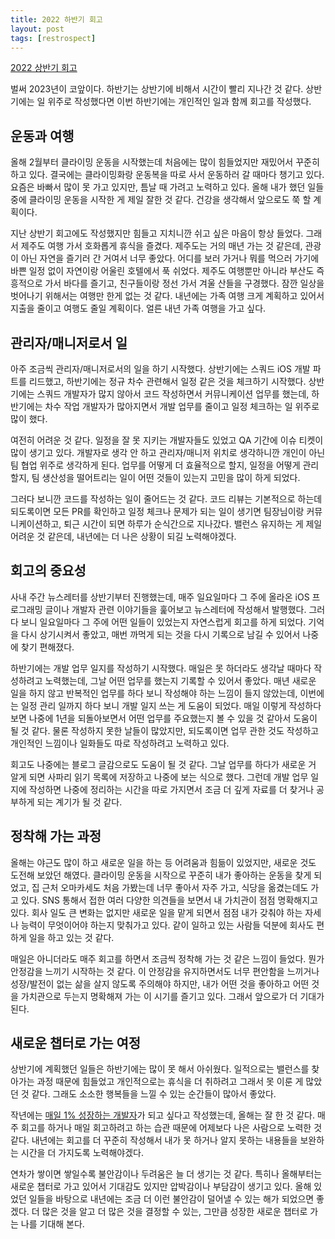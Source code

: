 ```yaml
---
title: 2022 하반기 회고
layout: post
tags: [restrospect]
---
```


[2022 상반기 회고](https://imjhk03.github.io/posts/2022-the-first-half-retrospect/)

벌써 2023년이 코앞이다. 하반기는 상반기에 비해서 시간이 빨리 지나간 것 같다. 상반기에는 일 위주로 작성했다면 이번 하반기에는 개인적인 일과 함께 회고를 작성했다.

## 운동과 여행

올해 2월부터 클라이밍 운동을 시작했는데 처음에는 많이 힘들었지만 재밌어서 꾸준히 하고 있다. 결국에는 클라이밍화랑 운동복을 따로 사서 운동하러 갈 때마다 챙기고 있다. 요즘은 바빠서 많이 못 가고 있지만, 틈날 때 가려고 노력하고 있다. 올해 내가 했던 일들 중에 클라이밍 운동을 시작한 게 제일 잘한 것 같다. 건강을 생각해서 앞으로도 쭉 할 계획이다.

지난 상반기 회고에도 작성했지만 힘들고 지치니깐 쉬고 싶은 마음이 항상 들었다. 그래서 제주도 여행 가서 호화롭게 휴식을 즐겼다. 제주도는 거의 매년 가는 것 같은데, 관광이 아닌 자연을 즐기러 간 거여서 너무 좋았다. 어디를 보러 가거나 뭐를 먹으러 가기에 바쁜 일정 없이 자연이랑 어울린 호텔에서 푹 쉬었다. 제주도 여행뿐만 아니라 부산도 즉흥적으로 가서 바다를 즐기고, 친구들이랑 정선 가서 겨울 산들을 구경했다. 잠깐 일상을 벗어나기 위해서는 여행만 한게 없는 것 같다. 내년에는 가족 여행 크게 계획하고 있어서 지출을 줄이고 여행도 줄일 계획이다. 얼른 내년 가족 여행을 가고 싶다.

## 관리자/매니저로서 일

아주 조금씩 관리자/매니저로서의 일을 하기 시작했다. 상반기에는 스쿼드 iOS 개발 파트를 리드했고, 하반기에는 정규 차수 관련해서 일정 같은 것을 체크하기 시작했다. 상반기에는 스쿼드 개발자가 많지 않아서 코드 작성하면서 커뮤니케이션 업무를 했는데, 하반기에는 차수 작업 개발자가 많아지면서 개발 업무를 줄이고 일정 체크하는 일 위주로 많이 했다.

여전히 어려운 것 같다. 일정을 잘 못 지키는 개발자들도 있었고 QA 기간에 이슈 티켓이 많이 생기고 있다. 개발자로 생각 안 하고 관리자/매니저 위치로 생각하니깐 개인이 아닌 팀 협업 위주로 생각하게 된다. 업무를 어떻게 더 효율적으로 할지, 일정을 어떻게 관리할지, 팀 생산성을 떨어트리는 일이 어떤 것들이 있는지 고민을 많이 하게 되었다.

그러다 보니깐 코드를 작성하는 일이 줄어드는 것 같다. 코드 리뷰는 기본적으로 하는데 되도록이면 모든 PR를 확인하고 일정 체크나 문제가 되는 일이 생기면 팀장님이랑 커뮤니케이션하고, 퇴근 시간이 되면 하루가 순식간으로 지나갔다. 밸런스 유지하는 게 제일 어려운 것 같은데, 내년에는 더 나은 상황이 되길 노력해야겠다.

## 회고의 중요성

사내 주간 뉴스레터를 상반기부터 진행했는데, 매주 일요일마다 그 주에 올라온 iOS 프로그래밍 글이나 개발자 관련 이야기들을 훑어보고 뉴스레터에 작성해서 발행했다. 그러다 보니 일요일마다 그 주에 어떤 일들이 있었는지 자연스럽게 회고를 하게 되었다. 기억을 다시 상기시켜서 좋았고, 매번 까먹게 되는 것을 다시 기록으로 남길 수 있어서 나중에 찾기 편해졌다.

하반기에는 개발 업무 일지를 작성하기 시작했다. 매일은 못 하더라도 생각날 때마다 작성하려고 노력했는데, 그날 어떤 업무를 했는지 기록할 수 있어서 좋았다. 매년 새로운 일을 하지 않고 반복적인 업무를 하다 보니 작성해야 하는 느낌이 들지 않았는데, 이번에는 일정 관리 일까지 하다 보니 개발 일지 쓰는 게 도움이 되었다. 매일 이렇게 작성하다 보면 나중에 1년을 되돌아보면서 어떤 업무를 주요했는지 볼 수 있을 것 같아서 도움이 될 것 같다. 물론 작성하지 못한 날들이 많았지만, 되도록이면 업무 관한 것도 작성하고 개인적인 느낌이나 일화들도 따로 작성하려고 노력하고 있다.

회고도 나중에는 블로그 글감으로도 도움이 될 것 같다. 그날 업무를 하다가 새로운 거 알게 되면 사파리 읽기 목록에 저장하고 나중에 보는 식으로 했다. 그런데 개발 업무 일지에 작성하면 나중에 정리하는 시간을 따로 가지면서 조금 더 깊게 자료를 더 찾거나 공부하게 되는 계기가 될 것 같다.

## 정착해 가는 과정

올해는 야근도 많이 하고 새로운 일을 하는 등 어려움과 힘듦이 있었지만, 새로운 것도 도전해 보았던 해였다. 클라이밍 운동을 시작으로 꾸준히 내가 좋아하는 운동을 찾게 되었고, 집 근처 오마카세도 처음 가봤는데 너무 좋아서 자주 가고, 식당을 옮겼는데도 가고 있다. SNS 통해서 접한 여러 다양한 의견들을 보면서 내 가치관이 점점 명확해지고 있다. 회사 일도 큰 변화는 없지만 새로운 일을 맡게 되면서 점점 내가 갖춰야 하는 자세나 능력이 무엇이어야 하는지 맞춰가고 있다. 같이 일하고 있는 사람들 덕분에 회사도 편하게 일을 하고 있는 것 같다.

매일은 아니더라도 매주 회고를 하면서 조금씩 정착해 가는 것 같은 느낌이 들었다. 뭔가 안정감을 느끼기 시작하는 것 같다. 이 안정감을 유지하면서도 너무 편안함을 느끼거나 성장/발전이 없는 삶을 살지 않도록 주의해야 하지만, 내가 어떤 것을 좋아하고 어떤 것을 가치관으로 두는지 명확해져 가는 이 시기를 즐기고 있다. 그래서 앞으로가 더 기대가 된다.

## 새로운 챕터로 가는 여정

상반기에 계획했던 일들은 하반기에는 많이 못 해서 아쉬웠다. 일적으로는 밸런스를 찾아가는 과정 때문에 힘들었고 개인적으로는 휴식을 더 취하려고 그래서 못 이룬 게 많았던 것 같다. 그래도 소소한 행복들을 느낄 수 있는 순간들이 많아서 좋았다.

작년에는 [매일 1% 성장하는 개발자](https://imjhk03.github.io/posts/2021-annual-review/#매일-1-성장하는-개발자)가 되고 싶다고 작성했는데, 올해는 잘 한 것 같다. 매주 회고를 하거나 매일 회고하려고 하는 습관 때문에 어제보다 나은 사람으로 노력한 것 같다. 내년에는 회고를 더 꾸준히 작성해서 내가 못 하거나 알지 못하는 내용들을 보완하는 시간을 더 가지도록 노력해야겠다.

연차가 쌓이면 쌓일수록 불안감이나 두려움은 늘 더 생기는 것 같다. 특히나 올해부터는 새로운 챕터로 가고 있어서 기대감도 있지만 압박감이나 부담감이 생기고 있다. 올해 있었던 일들을 바탕으로 내년에는 조금 더 이런 불안감이 덜어낼 수 있는 해가 되었으면 좋겠다. 더 많은 것을 알고 더 많은 것을 결정할 수 있는, 그만큼 성장한 새로운 챕터로 가는 나를 기대해 본다.

